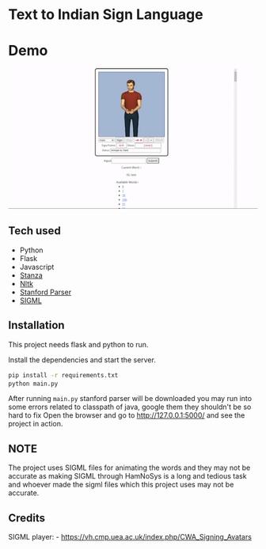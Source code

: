 # Text to Indian Sign Language


# Demo
![demo](demo.gif)
## Tech used

- Python
- Flask 
- Javascript
- [Stanza](https://stanfordnlp.github.io/stanza/)
- [Nltk](https://www.nltk.org/)
- [Stanford Parser](https://nlp.stanford.edu/software/lex-parser.shtml)
- [SIGML](https://vh.cmp.uea.ac.uk/index.php/SiGML)


## Installation
This project needs flask and python to run.

Install the dependencies and start the server.

```sh
pip install -r requirements.txt
python main.py
```
After running ```main.py``` stanford parser will be downloaded 
you may run into some errors related to classpath of java, google them they shouldn't be so hard to fix 
Open the browser and go to http://127.0.0.1:5000/  and see the project in action.

## NOTE
The project uses SIGML files for animating the words and they may not be accurate as making SIGML through HamNoSys is a long and tedious task and whoever made the sigml files which this project uses may not be accurate. 

## Credits
<!-- Word reordering and stanford parser download logic: -  https://github.com/sahilkhoslaa/AudioToSignLanguageConverter

https://github.com/human-divanshu/Text-to-Sign-Language -->

SIGML player: - https://vh.cmp.uea.ac.uk/index.php/CWA_Signing_Avatars
